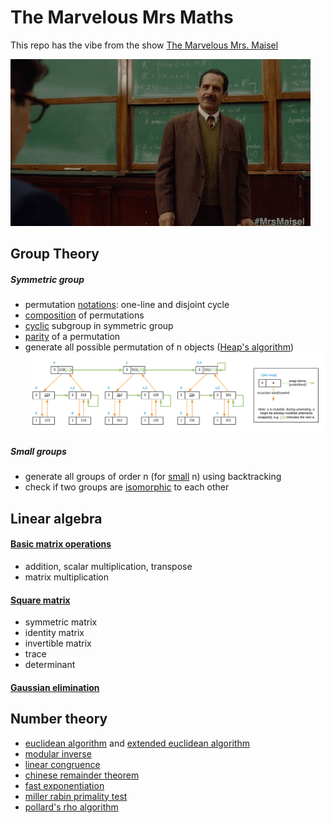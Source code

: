 # The Marvelous Mrs Maths

This repo has the vibe from the show [The Marvelous Mrs. Maisel](https://en.wikipedia.org/wiki/The_Marvelous_Mrs._Maisel)

![Abraham "Abe" Weissman](/images/math_lec.gif)

## Group Theory

##### Symmetric group
* permutation [notations](https://en.wikipedia.org/wiki/Permutation#Notations): one-line and disjoint cycle
* [composition](https://en.wikipedia.org/wiki/Symmetric_group#Multiplication) of permutations
* [cyclic](https://en.wikipedia.org/wiki/Cyclic_group) subgroup in symmetric group
* [parity](https://en.wikipedia.org/wiki/Parity_of_a_permutation) of a permutation
* generate all possible permutation of n objects ([Heap's algorithm](https://en.wikipedia.org/wiki/Heap%27s_algorithm))
![heap's algorithm](/images/heaps_algorithm_diagram.png)

##### Small groups
* generate all groups of order n (for [small](https://en.wikipedia.org/wiki/List_of_small_groups) n) using backtracking
* check if two groups are [isomorphic](https://en.wikipedia.org/wiki/Group_isomorphism) to each other

## Linear algebra
#### [Basic matrix operations](https://en.wikipedia.org/wiki/Matrix_(mathematics)#Basic_operations)
* addition, scalar multiplication, transpose
* matrix multiplication
#### [Square matrix](https://en.wikipedia.org/wiki/Matrix_(mathematics)#Square_matrix)
* symmetric matrix
* identity matrix
* invertible matrix
* trace
* determinant
#### [Gaussian elimination](https://en.wikipedia.org/wiki/Gaussian_elimination)

## Number theory
* [euclidean algorithm](https://en.wikipedia.org/wiki/Euclidean_algorithm) and [extended euclidean algorithm](https://en.wikipedia.org/wiki/Extended_Euclidean_algorithm)
* [modular inverse](https://en.wikipedia.org/wiki/Modular_multiplicative_inverse)
* [linear congruence](http://mathworld.wolfram.com/LinearCongruenceEquation.html)
* [chinese remainder theorem](https://en.wikipedia.org/wiki/Chinese_remainder_theorem)
* [fast exponentiation](https://en.wikipedia.org/wiki/Modular_exponentiation#Left-to-right_binary_method)
* [miller rabin primality test](https://en.wikipedia.org/wiki/Miller%E2%80%93Rabin_primality_test)
* [pollard's rho algorithm](https://en.wikipedia.org/wiki/Pollard%27s_rho_algorithm)

